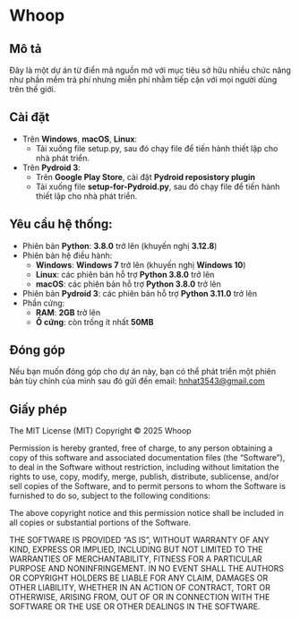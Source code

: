 # Whoop

## Mô tả

Đây là một dự án từ điển mã nguồn mở với mục tiêu sở hữu nhiều chức năng như phần mềm trả phí nhưng miễn phí nhằm tiếp cận với mọi người dùng trên thế giới.

## Cài đặt

- Trên **Windows**, **macOS**, **Linux**:
  + Tải xuống file setup.py, sau đó chạy file để tiến hành thiết lập cho nhà phát triển.
- Trên **Pydroid 3**:
  + Trên **Google Play Store**, cài đặt **Pydroid reposistory plugin**
  + Tải xuống file **setup-for-Pydroid.py**, sau đó chạy file để tiến hành thiết lập cho nhà phát triển.

## Yêu cầu hệ thống:
- Phiên bản **Python**: **3.8.0** trở lên (khuyến nghị **3.12.8**)
- Phiên bản hệ điều hành:
  + **Windows**: **Windows 7** trở lên (khuyến nghị **Windows 10**)
  + **Linux**: các phiên bản hỗ trợ **Python 3.8.0** trở lên
  + **macOS**: các phiên bản hỗ trợ **Python 3.8.0** trở lên
- Phiên bản **Pydroid 3**: các phiên bản hỗ trợ **Python 3.11.0** trở lên
- Phần cứng:
  + **RAM**: **2GB** trở lên
  + **Ổ cứng**: còn trống ít nhất **50MB**

## Đóng góp

Nếu bạn muốn đóng góp cho dự án này, bạn có thể phát triển một phiên bản tùy chỉnh của mình sau đó gửi đến email: hnhat3543@gmail.com

## Giấy phép

The MIT License (MIT)
Copyright © 2025 Whoop

Permission is hereby granted, free of charge, to any person obtaining a copy of this software and associated documentation files (the “Software”), to deal in the Software without restriction, including without limitation the rights to use, copy, modify, merge, publish, distribute, sublicense, and/or sell copies of the Software, and to permit persons to whom the Software is furnished to do so, subject to the following conditions:

The above copyright notice and this permission notice shall be included in all copies or substantial portions of the Software.

THE SOFTWARE IS PROVIDED “AS IS”, WITHOUT WARRANTY OF ANY KIND, EXPRESS OR IMPLIED, INCLUDING BUT NOT LIMITED TO THE WARRANTIES OF MERCHANTABILITY, FITNESS FOR A PARTICULAR PURPOSE AND NONINFRINGEMENT. IN NO EVENT SHALL THE AUTHORS OR COPYRIGHT HOLDERS BE LIABLE FOR ANY CLAIM, DAMAGES OR OTHER LIABILITY, WHETHER IN AN ACTION OF CONTRACT, TORT OR OTHERWISE, ARISING FROM, OUT OF OR IN CONNECTION WITH THE SOFTWARE OR THE USE OR OTHER DEALINGS IN THE SOFTWARE.

